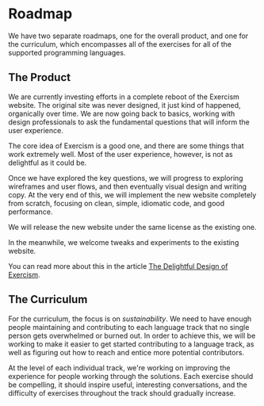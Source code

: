 # Roadmap

[design-of-exercism]: http://tinyletter.com/exercism/letters/the-delightful-design-of-exercism

We have two separate roadmaps, one for the overall product, and one for the curriculum, which encompasses all of the exercises for all of the supported programming languages.

## The Product

We are currently investing efforts in a complete reboot of the Exercism website. The original site was never designed, it just kind of happened, organically over time. We are now going back to basics, working with design professionals to ask the fundamental questions that will inform the user experience.

The core idea of Exercism is a good one, and there are some things that work extremely well. Most of the user experience, however, is not as delightful as it could be.

Once we have explored the key questions, we will progress to exploring wireframes and user flows, and then eventually visual design and writing copy. At the very end of this, we will implement the new website completely from scratch, focusing on clean, simple, idiomatic code, and good performance.

We will release the new website under the same license as the existing one.

In the meanwhile, we welcome tweaks and experiments to the existing website.

You can read more about this in the article [The Delightful Design of Exercism][design-of-exercism].

## The Curriculum

For the curriculum, the focus is on _sustainability_. We need to have enough people maintaining and contributing to each language track that no single person gets overwhelmed or burned out. In order to achieve this, we will be working to make it easier to get started contributing to a language track, as well as figuring out how to reach and entice more potential contributors.

At the level of each individual track, we're working on improving the experience for people working through the solutions. Each exercise should be compelling, it should inspire useful, interesting conversations, and the difficulty of exercises throughout the track should gradually increase.
